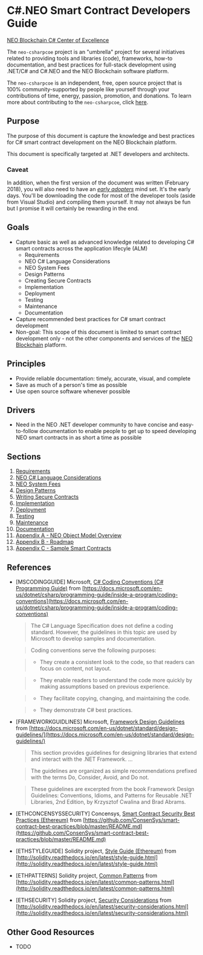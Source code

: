 # C#.NEO Smart Contract Developers Guide

[NEO Blockchain C# Center of Excellence](https://github.com/mwherman2000/neo-csharpcoe/blob/master/README.md)

The `neo-csharpcoe` project is an "umbrella" project for several initiatives related to providing tools and libraries (code), frameworks, how-to documentation, and best practices for full-stack development using .NET/C# and C#.NEO and the NEO Blockchain software platform.

The `neo-csharpcoe` is an independent, free, open source project that is 100% community-supported by people like yourself through your contributions of time, energy, passion, promotion, and donations.  To learn more about contributing to the `neo-csharpcoe`, click [here](https://github.com/mwherman2000/neo-csharpcoe/blob/master/CONTRIBUTE.md).

## Purpose

The purpose of this document is capture the knowledge and best practices for C# smart contract development on the NEO Blockchain platform.

This document is specifically targeted at .NET developers and architects. 

### Caveat

In addition, when the first version of the document was written (February 2018), you will also need to have an [*early adopters*](https://en.wikipedia.org/wiki/Technology_adoption_life_cycle) mind set. It's the early days. You'll be downloading the code for most of the developer tools (aside from Visual Studio) and compiling them yourself. It may not always be fun but I promise it will certainly be rewarding in the end.

## Goals

* Capture basic as well as advanced knowledge related to developing C# smart contracts across the application lifecyle (ALM)
    * Requirements
    * NEO C# Language Considerations
    * NEO System Fees
    * Design Patterns
    * Creating Secure Contracts
    * Implementation
    * Deployment
    * Testing
    * Maintenance
    * Documentation
* Capture recommended best practices for C# smart contract development
* Non-goal: This scope of this document is limited to smart contract development only - not the other components and services of the [NEO Blockchain](../quickstart-csharp/README.md) platform.

## Principles

* Provide reliable documentation: timely, accurate, visual, and complete
* Save as much of a person's time as possible
* Use open source software whenever possible

## Drivers

* Need in the NEO .NET developer community to have concise and easy-to-follow documentation to enable people to get up to speed developing NEO smart contracts in as short a time as possible

## Sections

1. [Requirements](./01-uirements.md)
2. [NEO C# Language Considerations](./02-csharp.md)
3. [NEO System Fees](./03-systemfees.md)
4. [Design Patterns](./04-designpatterns.md)
5. [Writing Secure Contracts](./05-securecontracts.md)
6. [Implementation](./06-implementation.md)
7. [Deployment](./07-deployment.md)
8. [Testing](./08-testing.md)
9. [Maintenance](./09-maintenance.md)
10. [Documentation](./10-documentation.md)
11. [Appendix A - NEO Object Model Overview](./11.neoobjectmodel.md)
12. [Appendix B - Roadmap](./12-roadmap.md)
12. [Appendix C - Sample Smart Contracts](./13-samplesmartcontracts.md)

## References

* [MSCODINGGUIDE] Microsoft, [C# Coding Conventions (C# Programming Guide)](https://docs.microsoft.com/en-us/dotnet/csharp/programming-guide/inside-a-program/coding-conventions) from [https://docs.microsoft.com/en-us/dotnet/csharp/programming-guide/inside-a-program/coding-conventions](https://docs.microsoft.com/en-us/dotnet/csharp/programming-guide/inside-a-program/coding-conventions)
    > The C# Language Specification does not define a coding standard. However, the guidelines in this topic are used by Microsoft to develop samples and documentation. 

    > Coding conventions serve the following purposes:

    > * They create a consistent look to the code, so that readers can focus on content, not layout.

    > * They enable readers to understand the code more quickly by making assumptions based on previous experience.

    > * They facilitate copying, changing, and maintaining the code.

    > * They demonstrate C# best practices.

* [FRAMEWORKGUIDLINES] Microsoft, [Framework Design Guidelines](https://docs.microsoft.com/en-us/dotnet/standard/design-guidelines/) from [https://docs.microsoft.com/en-us/dotnet/standard/design-guidelines/](https://docs.microsoft.com/en-us/dotnet/standard/design-guidelines/)
    > This section provides guidelines for designing libraries that extend and interact with the .NET Framework. ...

    > The guidelines are organized as simple recommendations prefixed with the terms Do, Consider, Avoid, and Do not. 

    >These guidelines are excerpted from the book Framework Design Guidelines: Conventions, Idioms, and Patterns for Reusable .NET Libraries, 2nd Edition, by Krzysztof Cwalina and Brad Abrams.

* [ETHCONCENSYSSECURITY] Concensys, [Smart Contract Security Best Practices (Ethereum)](https://github.com/ConsenSys/smart-contract-best-practices/blob/master/README.md) from [https://github.com/ConsenSys/smart-contract-best-practices/blob/master/README.md](https://github.com/ConsenSys/smart-contract-best-practices/blob/master/README.md)

* [ETHSTYLEGUIDE] Solidity project, [Style Guide (Ethereum)](http://solidity.readthedocs.io/en/latest/style-guide.html) from [http://solidity.readthedocs.io/en/latest/style-guide.html](http://solidity.readthedocs.io/en/latest/style-guide.html)

* [ETHPATTERNS] Solidity project, [Common Patterns](http://solidity.readthedocs.io/en/latest/common-patterns.html) from [http://solidity.readthedocs.io/en/latest/common-patterns.html](http://solidity.readthedocs.io/en/latest/common-patterns.html)

* [ETHSECURITY] Solidity project, [Security Considerations](http://solidity.readthedocs.io/en/latest/security-considerations.html) from [http://solidity.readthedocs.io/en/latest/security-considerations.html](http://solidity.readthedocs.io/en/latest/security-considerations.html)

## Other Good Resources

* TODO


